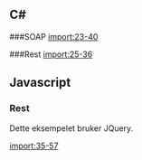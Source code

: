 <h2>C#</h2>

###SOAP
[import:23-40](../eksempler/kildekode/csharp/Kl06.Eksempler/HentNedAltSoap.cs)

###Rest
[import:25-36](../eksempler/kildekode/csharp/Kl06.Eksempler/HentNedAltRest.cs)
## Javascript

### Rest
Dette eksempelet bruker JQuery.

[import:35-57](../eksempler/kildekode/csharp/Kl06.Eksempler/HentNedAltRest.html)

